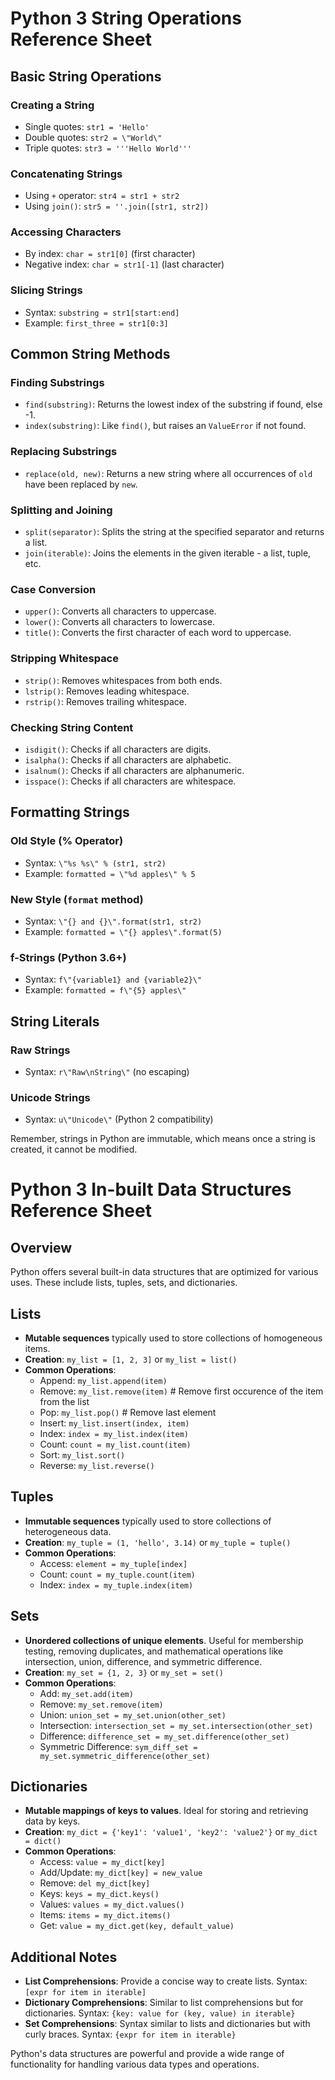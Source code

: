 # Python 3 String Operations Reference Sheet

## Basic String Operations

### Creating a String
- Single quotes: `str1 = 'Hello'`
- Double quotes: `str2 = \"World\"`
- Triple quotes: `str3 = '''Hello World'''`

### Concatenating Strings
- Using `+` operator: `str4 = str1 + str2`
- Using `join()`: `str5 = ''.join([str1, str2])`

### Accessing Characters
- By index: `char = str1[0]` (first character)
- Negative index: `char = str1[-1]` (last character)

### Slicing Strings
- Syntax: `substring = str1[start:end]`
- Example: `first_three = str1[0:3]`

## Common String Methods

### Finding Substrings
- `find(substring)`: Returns the lowest index of the substring if found, else -1.
- `index(substring)`: Like `find()`, but raises an `ValueError` if not found.

### Replacing Substrings
- `replace(old, new)`: Returns a new string where all occurrences of `old` have been replaced by `new`.

### Splitting and Joining
- `split(separator)`: Splits the string at the specified separator and returns a list.
- `join(iterable)`: Joins the elements in the given iterable - a list, tuple, etc.

### Case Conversion
- `upper()`: Converts all characters to uppercase.
- `lower()`: Converts all characters to lowercase.
- `title()`: Converts the first character of each word to uppercase.

### Stripping Whitespace
- `strip()`: Removes whitespaces from both ends.
- `lstrip()`: Removes leading whitespace.
- `rstrip()`: Removes trailing whitespace.

### Checking String Content
- `isdigit()`: Checks if all characters are digits.
- `isalpha()`: Checks if all characters are alphabetic.
- `isalnum()`: Checks if all characters are alphanumeric.
- `isspace()`: Checks if all characters are whitespace.

## Formatting Strings

### Old Style (% Operator)
- Syntax: `\"%s %s\" % (str1, str2)`
- Example: `formatted = \"%d apples\" % 5`

### New Style (`format` method)
- Syntax: `\"{} and {}\".format(str1, str2)`
- Example: `formatted = \"{} apples\".format(5)`

### f-Strings (Python 3.6+)
- Syntax: `f\"{variable1} and {variable2}\"`
- Example: `formatted = f\"{5} apples\"`

## String Literals

### Raw Strings
- Syntax: `r\"Raw\nString\"` (no escaping)

### Unicode Strings
- Syntax: `u\"Unicode\"` (Python 2 compatibility)

Remember, strings in Python are immutable, which means once a string is created, it cannot be modified.

# Python 3 In-built Data Structures Reference Sheet

## Overview
Python offers several built-in data structures that are optimized for various uses. These include lists, tuples, sets, and dictionaries.

## Lists
- **Mutable sequences** typically used to store collections of homogeneous items.
- **Creation**: `my_list = [1, 2, 3]` or `my_list = list()`
- **Common Operations**:
  - Append: `my_list.append(item)`
  - Remove: `my_list.remove(item)` # Remove first occurence of the item from the list
  - Pop: `my_list.pop()` # Remove last element
  - Insert: `my_list.insert(index, item)`
  - Index: `index = my_list.index(item)`
  - Count: `count = my_list.count(item)`
  - Sort: `my_list.sort()`
  - Reverse: `my_list.reverse()`

## Tuples
- **Immutable sequences** typically used to store collections of heterogeneous data.
- **Creation**: `my_tuple = (1, 'hello', 3.14)` or `my_tuple = tuple()`
- **Common Operations**:
  - Access: `element = my_tuple[index]`
  - Count: `count = my_tuple.count(item)`
  - Index: `index = my_tuple.index(item)`

## Sets
- **Unordered collections of unique elements**. Useful for membership testing, removing duplicates, and mathematical operations like intersection, union, difference, and symmetric difference.
- **Creation**: `my_set = {1, 2, 3}` or `my_set = set()`
- **Common Operations**:
  - Add: `my_set.add(item)`
  - Remove: `my_set.remove(item)`
  - Union: `union_set = my_set.union(other_set)`
  - Intersection: `intersection_set = my_set.intersection(other_set)`
  - Difference: `difference_set = my_set.difference(other_set)`
  - Symmetric Difference: `sym_diff_set = my_set.symmetric_difference(other_set)`

## Dictionaries
- **Mutable mappings of keys to values**. Ideal for storing and retrieving data by keys.
- **Creation**: `my_dict = {'key1': 'value1', 'key2': 'value2'}` or `my_dict = dict()`
- **Common Operations**:
  - Access: `value = my_dict[key]`
  - Add/Update: `my_dict[key] = new_value`
  - Remove: `del my_dict[key]`
  - Keys: `keys = my_dict.keys()`
  - Values: `values = my_dict.values()`
  - Items: `items = my_dict.items()`
  - Get: `value = my_dict.get(key, default_value)`

## Additional Notes
- **List Comprehensions**: Provide a concise way to create lists. Syntax: `[expr for item in iterable]`
- **Dictionary Comprehensions**: Similar to list comprehensions but for dictionaries. Syntax: `{key: value for (key, value) in iterable}`
- **Set Comprehensions**: Syntax similar to lists and dictionaries but with curly braces. Syntax: `{expr for item in iterable}`

Python's data structures are powerful and provide a wide range of functionality for handling various data types and operations.
